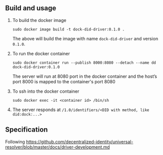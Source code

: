 ## Build and usage

1. To build the docker image
    ```
    sudo docker image build -t dock-did-driver:0.1.0 .
    ```
    The above will build the image with name `dock-did-driver` and version `0.1.0`.
1. To run the docker container
    ```
    sudo docker container run --publish 8000:8080 --detach --name dd dock-did-driver:0.1.0
    ```
    The server will run at 8080 port in the docker container and the host’s port 8000 is mapped to the container's port 8080

1. To ssh into the docker container
    ```
    sudo docker exec -it <container id> /bin/sh
    ```

1. The server responds at `/1.0/identifiers/<DID with method, like did:dock:...>`

## Specification

Following https://github.com/decentralized-identity/universal-resolver/blob/master/docs/driver-development.md
